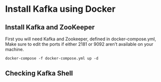 # Install Kafka using Docker
## Install Kafka and ZooKeeper
First you will need Kafka and Zookeeper, defined in docker-compose.yml, Make sure to edit the ports if either 2181 or 9092 aren’t available on your machine.

```
docker-compose -f docker-compose.yml up -d
```

## Checking Kafka Shell
